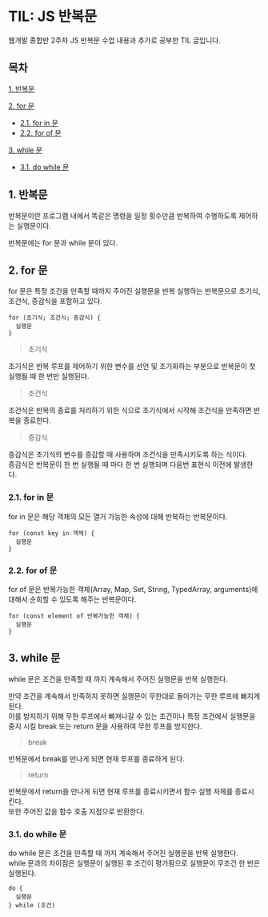 # TIL: JS 반복문

웹개발 종합반 2주차 JS 반복문 수업 내용과 추가로 공부한 TIL 글입니다.

## 목차

[1. 반복문](#1-반복문)

[2. for 문](#2-for-문)
- [2.1. for in 문](#21-for-in-문)
- [2.2. for of 문](#22-for-of-문)

[3. while 문](#3-while-문)
- [3.1. do while 문](#31-do-while-문)

## 1. 반복문

반복문이란 프로그램 내에서 똑같은 명령을 일정 횟수만큼 반복하여 수행하도록 제어하는 실행문이다.

반복문에는 for 문과 while 문이 있다.

## 2. for 문

for 문은 특정 조건을 만족할 때까지 주어진 실행문을 반복 실행하는 반복문으로 초기식, 조건식, 증감식을 포함하고 있다.

```
for (초기식; 조건식; 증감식) {
  실행문
}
```

> 초기식

초기식은 반복 루프를 제어하기 위한 변수를 선언 및 초기화하는 부분으로 반복문이 첫 실행될 때 한 번만 실행된다.

> 조건식

조건식은 반복의 종료를 처리하기 위한 식으로 초기식에서 시작해 조건식을 만족하면 반복을 종료한다.

> 증감식

증감식은 초기식의 변수를 증감할 때 사용하며 조건식을 만족시키도록 하는 식이다.<br>
증감식은 반복문이 한 번 실행될 때 마다 한 번 실행되며 다음번 표현식 이전에 발생한다.

### 2.1. for in 문

for in 문은 해당 객체의 모든 열거 가능한 속성에 대해 반복하는 반복문이다.

```
for (const key in 객체) {
  실행문
}
```

### 2.2. for of 문

for of 문은 반복가능한 객체(Array, Map, Set, String, TypedArray, arguments)에 대해서 순회할 수 있도록 해주는 반복문이다.

```
for (const element of 반복가능한 객체) {
  실행문
}
```

## 3. while 문

while 문은 조건을 만족할 때 까지 계속해서 주어진 실행문을 반복 실행한다.

만약 조건을 계속해서 만족하지 못하면 실행문이 무한대로 돌아가는 무한 루프에 빠지게 된다.<br>
이를 방지하기 위해 무한 루프에서 빠져나갈 수 있는 조건이나 특정 조건에서 실행문을 중지 시킬 break 또는 return 문을 사용하여 무한 루프를 방지한다.

> break

반복문에서 break를 만나게 되면 현재 루프를 종료하게 된다.

> return

반복문에서 return을 만나게 되면 현재 루프를 종료시키면서 함수 실행 자체를 종료시킨다.<br>
또한 주어진 값을 함수 호출 지점으로 반환한다.

### 3.1. do while 문

do while 문은 조건을 만족할 때 까지 계속해서 주어진 실행문을 반복 실행한다.<br>
while 문과의 차이점은 실행문이 실행된 후 조건이 평가됨으로 실행문이 무조건 한 번은 실행된다.

```
do {
  실행문
} while (조건)
```